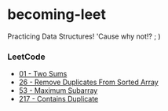 # becoming-leet
Practicing Data Structures! 'Cause why not!?  ; )

### LeetCode
- [01 - Two Sums](./leetcode/arrays/01-two-sum/)
- [26 - Remove Duplicates From Sorted Array](./leetcode/arrays/26-remove-duplicates-from-sorted-array)
- [53 - Maximum Subarray](./leetcode/arrays/53-maximum-subarray/)
- [217 - Contains Duplicate](./leetcode/arrays/217-contains-duplicate/)